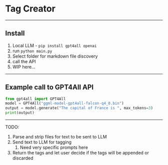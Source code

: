 # Tag Creator

----

## Install

1. Local LLM - `pip install gpt4all openai`
2. run `python main.py`
3. Select folder for markdown file discovery
4. call the API
5. WIP here...

---

## Example call to GPT4All API

```python
from gpt4all import GPT4All
model = GPT4All("ggml-model-gpt4all-falcon-q4_0.bin")
output = model.generate("The capital of France is ", max_tokens=3)
print(output)
```

----

TODO:

1. Parse and strip files for text to be sent to LLM
2. Send text to LLM for tagging
   1. Need very specific prompts here
3. Return the tags and let user decide if the tags will be appended or discarded
